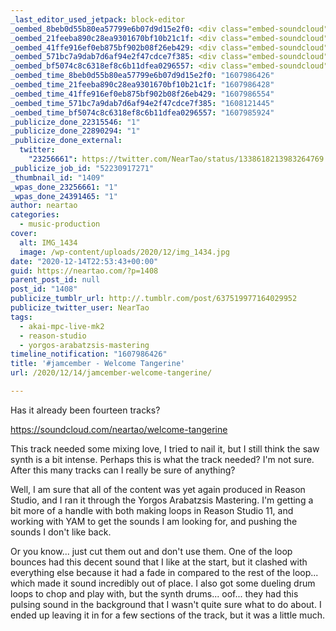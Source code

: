 ```yaml
---
_last_editor_used_jetpack: block-editor
_oembed_8beb0d55b80ea57799e6b07d9d15e2f0: <div class="embed-soundcloud"><iframe title="Welcome Tangerine by NearTao" width="776" height="400" scrolling="no" frameborder="no" src="https://w.soundcloud.com/player/?visual=true&url=https%3A%2F%2Fapi.soundcloud.com%2Ftracks%2F947583403&show_artwork=true&maxwidth=776&maxheight=1000&dnt=1"></iframe></div>
_oembed_21feeba890c28ea9301670bf10b21c1f: <div class="embed-soundcloud"><iframe title="Welcome Tangerine by NearTao" width="584" height="400" scrolling="no" frameborder="no" src="https://w.soundcloud.com/player/?visual=true&url=https%3A%2F%2Fapi.soundcloud.com%2Ftracks%2F947583403&show_artwork=true&maxwidth=584&maxheight=876&dnt=1"></iframe></div>
_oembed_41ffe916ef0eb875bf902b08f26eb429: <div class="embed-soundcloud"><iframe title="Welcome Tangerine by NearTao" width="500" height="400" scrolling="no" frameborder="no" src="https://w.soundcloud.com/player/?visual=true&url=https%3A%2F%2Fapi.soundcloud.com%2Ftracks%2F947583403&show_artwork=true&maxwidth=500&maxheight=750&dnt=1"></iframe></div>
_oembed_571bc7a9dab7d6af94e2f47cdce7f385: <div class="embed-soundcloud"><iframe title="Why Are You Here by NearTao" width="500" height="400" scrolling="no" frameborder="no" src="https://w.soundcloud.com/player/?visual=true&url=https%3A%2F%2Fapi.soundcloud.com%2Ftracks%2F948284887&show_artwork=true&maxwidth=500&maxheight=750&dnt=1"></iframe></div>
_oembed_bf5074c8c6318ef8c6b11dfea0296557: <div class="embed-soundcloud"><iframe title="Welcome Tangerine by NearTao" width="750" height="400" scrolling="no" frameborder="no" src="https://w.soundcloud.com/player/?visual=true&url=https%3A%2F%2Fapi.soundcloud.com%2Ftracks%2F947583403&show_artwork=true&maxwidth=750&maxheight=1000&dnt=1"></iframe></div>
_oembed_time_8beb0d55b80ea57799e6b07d9d15e2f0: "1607986426"
_oembed_time_21feeba890c28ea9301670bf10b21c1f: "1607986428"
_oembed_time_41ffe916ef0eb875bf902b08f26eb429: "1607986554"
_oembed_time_571bc7a9dab7d6af94e2f47cdce7f385: "1608121445"
_oembed_time_bf5074c8c6318ef8c6b11dfea0296557: "1607985924"
_publicize_done_22315546: "1"
_publicize_done_22890294: "1"
_publicize_done_external:
  twitter:
    "23256661": https://twitter.com/NearTao/status/1338618213983264769
_publicize_job_id: "52230917271"
_thumbnail_id: "1409"
_wpas_done_23256661: "1"
_wpas_done_24391465: "1"
author: neartao
categories:
  - music-production
cover:
  alt: IMG_1434
  image: /wp-content/uploads/2020/12/img_1434.jpg
date: "2020-12-14T22:53:43+00:00"
guid: https://neartao.com/?p=1408
parent_post_id: null
post_id: "1408"
publicize_tumblr_url: http://.tumblr.com/post/637519977164029952
publicize_twitter_user: NearTao
tags:
  - akai-mpc-live-mk2
  - reason-studio
  - yorgos-arabatzsis-mastering
timeline_notification: "1607986426"
title: '#jamcember - Welcome Tangerine'
url: /2020/12/14/jamcember-welcome-tangerine/

---
```

Has it already been fourteen tracks?

https://soundcloud.com/neartao/welcome-tangerine

This track needed some mixing love, I tried to nail it, but I still think the saw synth is a bit intense. Perhaps this is what the track needed? I'm not sure. After this many tracks can I really be sure of anything?

Well, I am sure that all of the content was yet again produced in Reason Studio, and I ran it through the Yorgos Arabatzsis Mastering. I'm getting a bit more of a handle with both making loops in Reason Studio 11, and working with YAM to get the sounds I am looking for, and pushing the sounds I don't like back.

Or you know... just cut them out and don't use them. One of the loop bounces had this decent sound that I like at the start, but it clashed with everything else because it had a fade in compared to the rest of the loop... which made it sound incredibly out of place. I also got some dueling drum loops to chop and play with, but the synth drums... oof... they had this pulsing sound in the background that I wasn't quite sure what to do about. I ended up leaving it in for a few sections of the track, but it was a little much.
